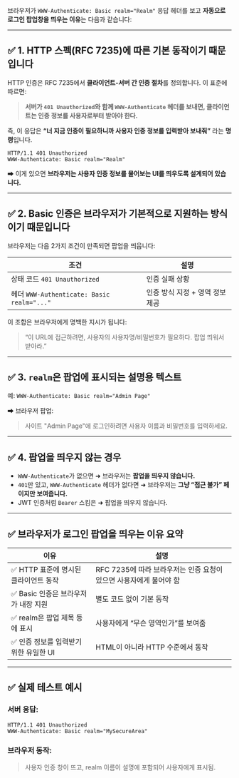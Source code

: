 브라우저가 `WWW-Authenticate: Basic realm="Realm"` 응답 헤더를 보고 **자동으로 로그인 팝업창을 띄우는 이유**는 다음과 같습니다:

---

## ✅ 1. HTTP 스펙(RFC 7235)에 따른 기본 동작이기 때문입니다

HTTP 인증은 RFC 7235에서 **클라이언트-서버 간 인증 절차**를 정의합니다.
이 표준에 따르면:

> **서버가 `401 Unauthorized`와 함께 `WWW-Authenticate` 헤더를 보내면, 클라이언트는 인증 정보를 사용자로부터 받아야 한다.**

즉, 이 응답은 **“너 지금 인증이 필요하니까 사용자 인증 정보를 입력받아 보내줘”** 라는 **명령**입니다.

```http
HTTP/1.1 401 Unauthorized  
WWW-Authenticate: Basic realm="Realm"
```

➡ 이게 있으면 **브라우저는 사용자 인증 정보를 물어보는 UI를 띄우도록 설계되어 있습니다.**

---

## ✅ 2. Basic 인증은 브라우저가 기본적으로 지원하는 방식이기 때문입니다

브라우저는 다음 2가지 조건이 만족되면 팝업을 띄웁니다:

| 조건                                       | 설명                  |
| ---------------------------------------- | ------------------- |
| 상태 코드 `401 Unauthorized`                 | 인증 실패 상황            |
| 헤더 `WWW-Authenticate: Basic realm="..."` | 인증 방식 지정 + 영역 정보 제공 |

이 조합은 브라우저에게 명백한 지시가 됩니다:

> “이 URL에 접근하려면, 사용자의 사용자명/비밀번호가 필요하다. 팝업 띄워서 받아라.”

---

## ✅ 3. `realm`은 팝업에 표시되는 설명용 텍스트

예:
`WWW-Authenticate: Basic realm="Admin Page"`

➡ 브라우저 팝업:

> 사이트 "Admin Page"에 로그인하려면 사용자 이름과 비밀번호를 입력하세요.

---

## ✅ 4. 팝업을 띄우지 않는 경우

* `WWW-Authenticate`가 없으면 ➜ 브라우저는 **팝업을 띄우지 않습니다.**
* `401`만 있고, `WWW-Authenticate` 헤더가 없다면 ➜ 브라우저는 **그냥 “접근 불가” 페이지만 보여줍니다.**
* JWT 인증처럼 `Bearer` 스킴은 ➜ 팝업을 띄우지 않습니다.

---

## ✅ 브라우저가 로그인 팝업을 띄우는 이유 요약

| 이유                      | 설명                                        |
| ----------------------- | ----------------------------------------- |
| ✅ HTTP 표준에 명시된 클라이언트 동작 | RFC 7235에 따라 브라우저는 인증 요청이 있으면 사용자에게 물어야 함 |
| ✅ Basic 인증은 브라우저가 내장 지원 | 별도 코드 없이 기본 동작                            |
| ✅ realm은 팝업 제목 등에 표시    | 사용자에게 “무슨 영역인가”를 보여줌                      |
| ✅ 인증 정보를 입력받기 위한 유일한 UI | HTML이 아니라 HTTP 수준에서 동작                    |

---

## ✅ 실제 테스트 예시

### 서버 응답:

```http
HTTP/1.1 401 Unauthorized
WWW-Authenticate: Basic realm="MySecureArea"
```

### 브라우저 동작:

> 사용자 인증 창이 뜨고, realm 이름이 설명에 포함되어 사용자에게 표시됨.
